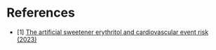 # References

- [1] [The artificial sweetener erythritol and cardiovascular event risk (2023)](https://www.nature.com/articles/s41591-023-02223-9)
